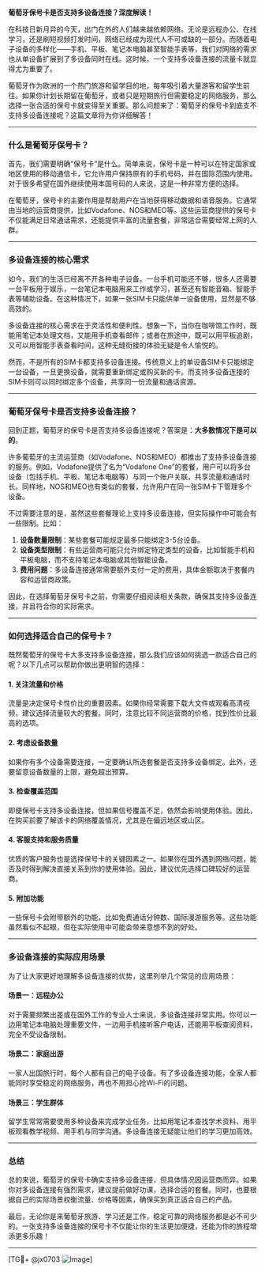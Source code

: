 **葡萄牙保号卡是否支持多设备连接？深度解读！**

在科技日新月异的今天，出门在外的人们越来越依赖网络。无论是远程办公、在线学习，还是刷短视频打发时间，网络已经成为现代人不可或缺的一部分。而随着电子设备的多样化——手机、平板、笔记本电脑甚至智能手表等，我们对网络的需求也从单设备扩展到了多设备同时在线。这时候，一个支持多设备连接的流量卡就显得尤为重要了。

葡萄牙作为欧洲的一个热门旅游和留学目的地，每年吸引着大量游客和留学生前往。如果你计划长期留在葡萄牙，或者只是短期旅行但需要稳定的网络服务，那么选择一张合适的保号卡就变得至关重要。那么问题来了：葡萄牙的保号卡到底支不支持多设备连接呢？这篇文章将为你详细解答！

---

### **什么是葡萄牙保号卡？**

首先，我们需要明确“保号卡”是什么。简单来说，保号卡是一种可以在特定国家或地区使用的移动通信卡，它允许用户保持原有的手机号码，并在国际范围内使用。对于很多希望在国外继续使用本国号码的人来说，这是一种非常方便的选择。

在葡萄牙，保号卡的主要作用是帮助用户在当地获得移动数据和语音服务。它通常由当地的运营商提供，比如Vodafone、NOS和MEO等。这些运营商提供的保号卡不仅能满足日常通话需求，还能提供丰富的流量套餐，非常适合需要经常上网的人群。

---

### **多设备连接的核心需求**

如今，我们的生活已经离不开各种电子设备。一台手机可能还不够，很多人还需要一台平板用于娱乐，一台笔记本电脑用来工作或学习，甚至还有智能音箱、智能手表等辅助设备。在这种情况下，如果一张SIM卡只能供单一设备使用，显然是不够高效的。

多设备连接的核心需求在于灵活性和便利性。想象一下，当你在咖啡馆工作时，既能用笔记本处理文档，又能用手机查看邮件；或者在旅途中，既可以用平板追剧，又可以用智能手表查看时间，这种无缝衔接的体验无疑是令人愉悦的。

然而，不是所有的SIM卡都支持多设备连接。传统意义上的单设备SIM卡只能绑定一台设备，一旦更换设备，就需要重新绑定或购买新的卡。而支持多设备连接的SIM卡则可以同时绑定多个设备，共享同一份流量和通话资源。

---

### **葡萄牙保号卡是否支持多设备连接？**

回到正题，葡萄牙的保号卡是否支持多设备连接呢？答案是：**大多数情况下是可以的**。

许多葡萄牙的主流运营商（如Vodafone、NOS和MEO）都推出了支持多设备连接的服务。例如，Vodafone提供了名为“Vodafone One”的套餐，用户可以将多台设备（包括手机、平板、笔记本电脑等）与同一个账户关联，共享流量和通话时长。同样地，NOS和MEO也有类似的套餐，允许用户在同一张SIM卡下管理多个设备。

不过需要注意的是，虽然这些套餐理论上支持多设备连接，但实际操作中可能会有一些限制。比如：

1. **设备数量限制**：某些套餐可能规定最多只能绑定3-5台设备。
2. **设备类型限制**：有些运营商可能只允许绑定特定类型的设备，比如智能手机和平板电脑，而不支持笔记本电脑或其他智能设备。
3. **费用问题**：多设备连接通常需要额外支付一定的费用，具体金额取决于套餐内容和运营商政策。

因此，在选择葡萄牙保号卡之前，你需要仔细阅读相关条款，确保其支持多设备连接，并且符合你的实际需求。

---

### **如何选择适合自己的保号卡？**

既然葡萄牙的保号卡大多支持多设备连接，那么我们应该如何挑选一款适合自己的呢？以下几点可以帮助你做出更明智的选择：

#### 1. **关注流量和价格**
   流量是决定保号卡性价比的重要因素。如果你经常需要下载大文件或观看高清视频，建议选择流量较大的套餐。同时，注意比较不同运营商的价格，找到性价比最高的选项。

#### 2. **考虑设备数量**
   如果你有多个设备需要连接，一定要确认所选套餐是否支持多设备绑定。此外，还要留意设备数量的上限，避免超出预算。

#### 3. **检查覆盖范围**
   即便保号卡支持多设备连接，但如果信号覆盖不足，依然会影响使用体验。因此，在购买前要了解该卡的网络覆盖情况，尤其是在偏远地区或山区。

#### 4. **客服支持和服务质量**
   优质的客户服务也是选择保号卡的关键因素之一。如果你在国外遇到网络问题，能否及时得到解决直接关系到你的使用体验。因此，建议优先选择口碑较好的运营商。

#### 5. **附加功能**
   一些保号卡会附带额外的功能，比如免费通话分钟数、国际漫游服务等。这些功能虽然看似不起眼，但在实际使用中可能会带来意想不到的好处。

---

### **多设备连接的实际应用场景**

为了让大家更好地理解多设备连接的优势，这里列举几个常见的应用场景：

#### 场景一：远程办公
对于需要频繁出差或在国外工作的专业人士来说，多设备连接非常实用。你可以一边用笔记本电脑处理重要文件，一边用手机接听客户电话，还能用平板查阅资料，完全不受设备限制。

#### 场景二：家庭出游
一家人出国旅行时，每个人都有自己的电子设备。有了多设备连接功能，全家人都能同时享受稳定的网络服务，再也不用担心抢Wi-Fi的问题。

#### 场景三：学生群体
留学生常常需要使用多种设备来完成学业任务，比如用笔记本查找学术资料、用平板观看教学视频、用手机与同学沟通。多设备连接无疑能让他们的学习更加高效。

---

### **总结**

总的来说，葡萄牙的保号卡确实支持多设备连接，但具体情况因运营商而异。如果你对多设备连接有强烈需求，建议提前做好功课，选择合适的套餐。同时，也要根据自己的实际场景权衡流量、价格等因素，确保买到真正适合自己的产品。

最后，无论你是来葡萄牙旅游、学习还是工作，稳定可靠的网络服务都是必不可少的。一张支持多设备连接的保号卡不仅能让你的生活更加便捷，还能为你的旅程增添更多乐趣！

---

[TG💪+ @jx0703 ![Image](https://github.com/user-attachments/assets/dbca1d08-cadb-493c-b0ec-ad6f7a83f270)]